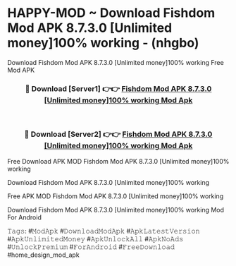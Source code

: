 # HAPPY-MOD ~ Download Fishdom Mod APK 8.7.3.0 [Unlimited money]100% working - (nhgbo)
Download Fishdom Mod APK 8.7.3.0 [Unlimited money]100% working Free Mod APK

<div align="center">
<h3>🔴 Download [Server1] 👉👉 <a href="https://apk-comot.site?title=Fishdom_Mod_APK_8.7.3.0_[Unlimited_money]100%_working">Fishdom Mod APK 8.7.3.0 [Unlimited money]100% working Mod Apk</a></h3><br>

<h3>🔴 Download [Server2] 👉👉 <a href="https://apk-comot.site?title=Fishdom_Mod_APK_8.7.3.0_[Unlimited_money]100%_working">Fishdom Mod APK 8.7.3.0 [Unlimited money]100% working Mod Apk</a></h3>
</div>


Free Download APK MOD Fishdom Mod APK 8.7.3.0 [Unlimited money]100% working

Download Fishdom Mod APK 8.7.3.0 [Unlimited money]100% working 

Free APK MOD Fishdom Mod APK 8.7.3.0 [Unlimited money]100% working 

Download Fishdom Mod APK 8.7.3.0 [Unlimited money]100% working Mod For Android

𝚃𝚊𝚐𝚜: #𝙼𝚘𝚍𝙰𝚙𝚔 #𝙳𝚘𝚠𝚗𝚕𝚘𝚊𝚍𝙼𝚘𝚍𝙰𝚙𝚔 #𝙰𝚙𝚔𝙻𝚊𝚝𝚎𝚜𝚝𝚅𝚎𝚛𝚜𝚒𝚘𝚗 #𝙰𝚙𝚔𝚄𝚗𝚕𝚒𝚖𝚒𝚝𝚎𝚍𝙼𝚘𝚗𝚎𝚢 #𝙰𝚙𝚔𝚄𝚗𝚕𝚘𝚌𝚔𝙰𝚕𝚕 #𝙰𝚙𝚔𝙽𝚘𝙰𝚍𝚜 #𝚄𝚗𝚕𝚘𝚌𝚔𝙿𝚛𝚎𝚖𝚒𝚞𝚖 #𝙵𝚘𝚛𝙰𝚗𝚍𝚛𝚘𝚒𝚍 #𝙵𝚛𝚎𝚎𝙳𝚘𝚠𝚗𝚕𝚘𝚊𝚍 #home_design_mod_apk